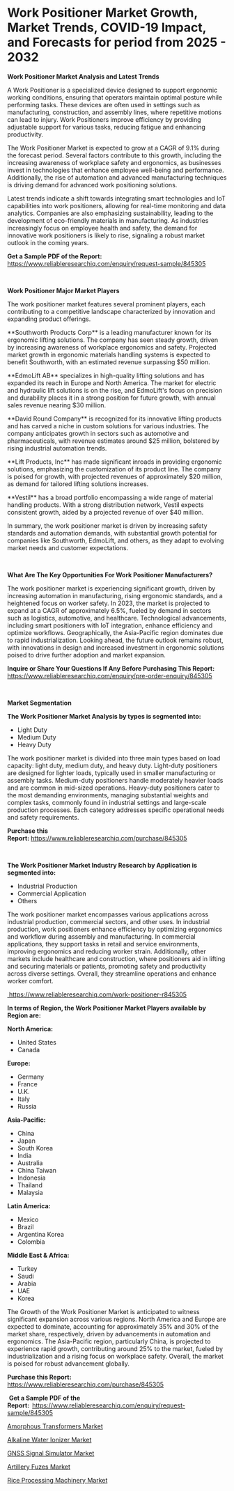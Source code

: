 <p><h1>Work Positioner Market Growth, Market Trends, COVID-19 Impact, and Forecasts for period from 2025 - 2032</h1></p><p><strong>Work Positioner Market Analysis and Latest Trends</strong></p>
<p><p>A Work Positioner is a specialized device designed to support ergonomic working conditions, ensuring that operators maintain optimal posture while performing tasks. These devices are often used in settings such as manufacturing, construction, and assembly lines, where repetitive motions can lead to injury. Work Positioners improve efficiency by providing adjustable support for various tasks, reducing fatigue and enhancing productivity.</p><p>The Work Positioner Market is expected to grow at a CAGR of 9.1% during the forecast period. Several factors contribute to this growth, including the increasing awareness of workplace safety and ergonomics, as businesses invest in technologies that enhance employee well-being and performance. Additionally, the rise of automation and advanced manufacturing techniques is driving demand for advanced work positioning solutions. </p><p>Latest trends indicate a shift towards integrating smart technologies and IoT capabilities into work positioners, allowing for real-time monitoring and data analytics. Companies are also emphasizing sustainability, leading to the development of eco-friendly materials in manufacturing. As industries increasingly focus on employee health and safety, the demand for innovative work positioners is likely to rise, signaling a robust market outlook in the coming years.</p></p>
<p><strong>Get a Sample PDF of the Report:&nbsp;</strong> <a href="https://www.reliableresearchiq.com/enquiry/request-sample/845305?utm_campaign=1170&utm_medium=2&utm_source=Github&utm_content=ia&utm_term=09042025&utm_id=work-positioner">https://www.reliableresearchiq.com/enquiry/request-sample/845305</a></p>
<p>&nbsp;</p>
<p><strong>Work Positioner Major Market Players</strong></p>
<p><p>The work positioner market features several prominent players, each contributing to a competitive landscape characterized by innovation and expanding product offerings. </p><p>**Southworth Products Corp** is a leading manufacturer known for its ergonomic lifting solutions. The company has seen steady growth, driven by increasing awareness of workplace ergonomics and safety. Projected market growth in ergonomic materials handling systems is expected to benefit Southworth, with an estimated revenue surpassing $50 million.</p><p>**EdmoLift AB** specializes in high-quality lifting solutions and has expanded its reach in Europe and North America. The market for electric and hydraulic lift solutions is on the rise, and EdmoLift's focus on precision and durability places it in a strong position for future growth, with annual sales revenue nearing $30 million.</p><p>**David Round Company** is recognized for its innovative lifting products and has carved a niche in custom solutions for various industries. The company anticipates growth in sectors such as automotive and pharmaceuticals, with revenue estimates around $25 million, bolstered by rising industrial automation trends.</p><p>**Lift Products, Inc** has made significant inroads in providing ergonomic solutions, emphasizing the customization of its product line. The company is poised for growth, with projected revenues of approximately $20 million, as demand for tailored lifting solutions increases.</p><p>**Vestil** has a broad portfolio encompassing a wide range of material handling products. With a strong distribution network, Vestil expects consistent growth, aided by a projected revenue of over $40 million.</p><p>In summary, the work positioner market is driven by increasing safety standards and automation demands, with substantial growth potential for companies like Southworth, EdmoLift, and others, as they adapt to evolving market needs and customer expectations.</p></p>
<p>&nbsp;</p>
<p><strong>What Are The Key Opportunities For Work Positioner Manufacturers?</strong></p>
<p><p>The work positioner market is experiencing significant growth, driven by increasing automation in manufacturing, rising ergonomic standards, and a heightened focus on worker safety. In 2023, the market is projected to expand at a CAGR of approximately 6.5%, fueled by demand in sectors such as logistics, automotive, and healthcare. Technological advancements, including smart positioners with IoT integration, enhance efficiency and optimize workflows. Geographically, the Asia-Pacific region dominates due to rapid industrialization. Looking ahead, the future outlook remains robust, with innovations in design and increased investment in ergonomic solutions poised to drive further adoption and market expansion.</p></p>
<p><strong>Inquire or Share Your Questions If Any Before Purchasing This Report:</strong> <a href="https://www.reliableresearchiq.com/enquiry/pre-order-enquiry/845305?utm_campaign=1170&utm_medium=2&utm_source=Github&utm_content=ia&utm_term=09042025&utm_id=work-positioner">https://www.reliableresearchiq.com/enquiry/pre-order-enquiry/845305</a></p>
<p>&nbsp;</p>
<p><strong>Market Segmentation</strong></p>
<p><strong>The Work Positioner Market Analysis by types is segmented into:</strong></p>
<p><ul><li>Light Duty</li><li>Medium Duty</li><li>Heavy Duty</li></ul></p>
<p><p>The work positioner market is divided into three main types based on load capacity: light duty, medium duty, and heavy duty. Light-duty positioners are designed for lighter loads, typically used in smaller manufacturing or assembly tasks. Medium-duty positioners handle moderately heavier loads and are common in mid-sized operations. Heavy-duty positioners cater to the most demanding environments, managing substantial weights and complex tasks, commonly found in industrial settings and large-scale production processes. Each category addresses specific operational needs and safety requirements.</p></p>
<p><strong>Purchase this Report:&nbsp;</strong><a href="https://www.reliableresearchiq.com/purchase/845305?utm_campaign=1170&utm_medium=2&utm_source=Github&utm_content=ia&utm_term=09042025&utm_id=work-positioner">https://www.reliableresearchiq.com/purchase/845305</a></p>
<p>&nbsp;</p>
<p><strong>The Work Positioner Market Industry Research by Application is segmented into:</strong></p>
<p><ul><li>Industrial Production</li><li>Commercial Application</li><li>Others</li></ul></p>
<p><p>The work positioner market encompasses various applications across industrial production, commercial sectors, and other uses. In industrial production, work positioners enhance efficiency by optimizing ergonomics and workflow during assembly and manufacturing. In commercial applications, they support tasks in retail and service environments, improving ergonomics and reducing worker strain. Additionally, other markets include healthcare and construction, where positioners aid in lifting and securing materials or patients, promoting safety and productivity across diverse settings. Overall, they streamline operations and enhance worker comfort.</p></p>
<p><a href="https://www.reliableresearchiq.com/work-positioner-r845305?utm_campaign=1170&utm_medium=2&utm_source=Github&utm_content=ia&utm_term=09042025&utm_id=work-positioner">&nbsp;https://www.reliableresearchiq.com/work-positioner-r845305</a></p>
<p><strong>In terms of Region, the Work Positioner Market Players available by Region are:</strong></p>
<p>
    <p> <strong> North America: </strong>
        <ul>
            <li>United States</li>
            <li>Canada</li>
        </ul>
        </p> 
    <p> <strong> Europe: </strong>
        <ul>
            <li>Germany</li>
            <li>France</li>
            <li>U.K.</li>
            <li>Italy</li>
            <li>Russia</li>
        </ul>
        </p> 
    <p> <strong> Asia-Pacific: </strong>
        <ul>
            <li>China</li>
            <li>Japan</li>
            <li>South Korea</li>
            <li>India</li>
            <li>Australia</li>
            <li>China Taiwan</li>
            <li>Indonesia</li>
            <li>Thailand</li>
            <li>Malaysia</li>
        </ul>
        </p> 
    <p> <strong> Latin America: </strong>
        <ul>
            <li>Mexico</li>
            <li>Brazil</li>
            <li>Argentina Korea</li>
            <li>Colombia</li>
        </ul>
        </p> 
    <p> <strong> Middle East & Africa: </strong>
        <ul>
            <li>Turkey</li>
            <li>Saudi</li>
            <li>Arabia</li>
            <li>UAE</li>
            <li>Korea</li>
        </ul>
    </p>
    </p>
<p><p>The Growth of the Work Positioner Market is anticipated to witness significant expansion across various regions. North America and Europe are expected to dominate, accounting for approximately 35% and 30% of the market share, respectively, driven by advancements in automation and ergonomics. The Asia-Pacific region, particularly China, is projected to experience rapid growth, contributing around 25% to the market, fueled by industrialization and a rising focus on workplace safety. Overall, the market is poised for robust advancement globally.</p></p>
<p><strong>Purchase this Report: </strong><a href="https://www.reliableresearchiq.com/purchase/845305?utm_campaign=1170&utm_medium=2&utm_source=Github&utm_content=ia&utm_term=09042025&utm_id=work-positioner">https://www.reliableresearchiq.com/purchase/845305</a></p>
<p>&nbsp;<strong>Get a Sample PDF of the Report:&nbsp;&nbsp;</strong><a href="https://www.reliableresearchiq.com/enquiry/request-sample/845305?utm_campaign=1170&utm_medium=2&utm_source=Github&utm_content=ia&utm_term=09042025&utm_id=work-positioner">https://www.reliableresearchiq.com/enquiry/request-sample/845305</a></p>
<p><strong></strong></p>
<p><p><a href="https://github.com/elhibacajka/Market-Research-Report-List-1/blob/main/amorphous-transformers-market.md?utm_campaign=1170&utm_medium=2&utm_source=Github&utm_content=ia&utm_term=09042025&utm_id=work-positioner">Amorphous Transformers Market</a></p><p><a href="https://github.com/duskodazzi34/Market-Research-Report-List-1/blob/main/alkaline-water-ionizer-market.md?utm_campaign=1170&utm_medium=2&utm_source=Github&utm_content=ia&utm_term=09042025&utm_id=work-positioner">Alkaline Water Ionizer Market</a></p><p><a href="https://github.com/kabotcaddoub/Market-Research-Report-List-1/blob/main/gnss-signal-simulator-market.md?utm_campaign=1170&utm_medium=2&utm_source=Github&utm_content=ia&utm_term=09042025&utm_id=work-positioner">GNSS Signal Simulator Market</a></p><p><a href="https://github.com/forttgoddym7/Market-Research-Report-List-1/blob/main/artillery-fuzes-market.md?utm_campaign=1170&utm_medium=2&utm_source=Github&utm_content=ia&utm_term=09042025&utm_id=work-positioner">Artillery Fuzes Market</a></p><p><a href="https://github.com/drevertevell/Market-Research-Report-List-1/blob/main/rice-processing-machinery-market.md?utm_campaign=1170&utm_medium=2&utm_source=Github&utm_content=ia&utm_term=09042025&utm_id=work-positioner">Rice Processing Machinery Market</a></p></p>